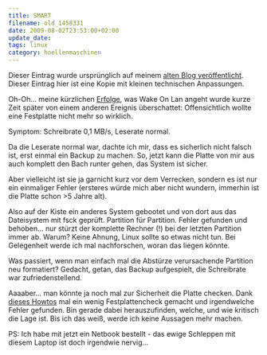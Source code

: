 ```yaml
---
title: SMART
filename: old_1458331
date: 2009-08-02T23:53:00+02:00
update_date:
tags: linux
category: hoellenmaschinen
---
```

Dieser Eintrag wurde ursprünglich auf meinem [alten Blog veröffentlicht](https://stu.blogger.de/stories/1458331/). Dieser Eintrag hier ist eine Kopie mit kleinen technischen Anpassungen.

Oh-Oh… meine kürzlichen [Erfolge](http://stu.blogger.de/stories/1456661/), was Wake On Lan angeht wurde kurze Zeit später von einem anderen Ereignis überschattet: Offensichtlich wollte eine Festplatte nicht mehr so wirklich.

Symptom: Schreibrate 0,1 MB/s, Leserate normal.

Da die Leserate normal war, dachte ich mir, dass es sicherlich nicht falsch ist, erst einmal ein Backup zu machen. So, jetzt kann die Platte von mir aus auch komplett den Bach runter gehen, das System ist sicher.

Aber vielleicht ist sie ja garnicht kurz vor dem Verrecken, sondern es ist nur ein einmaliger Fehler (ersteres würde mich aber nicht wundern, immerhin ist die Platte schon >5 Jahre alt).

Also auf der Kiste ein anderes System gebootet und von dort aus das Dateisystem mit fsck geprüft. Partition für Partition. Fehler gefunden und behoben… nur stürzt der komplette Rechner (!) bei der letzten Partition immer ab. Warum? Keine Ahnung, Linux sollte so etwas nicht tun. Bei Gelegenheit werde ich mal nachforschen, woran das liegen könnte.

Was passiert, wenn man einfach mal die Abstürze verursachende Partition neu formatiert? Gedacht, getan, das Backup aufgespielt, die Schreibrate war zufriedenstellend.

Aaaaber… man könnte ja noch mal zur Sicherheit die Platte checken. Dank [dieses Howtos](http://www.mindfactory.de/forum/linux-mac/16919-festplattencheck-smartmontools.html) mal ein wenig Festplattencheck gemacht und irgendwelche Fehler gefunden. Bin gerade dabei herauszufinden, welche, und wie kritisch die Lage ist. Bis ich das weiß, werde ich keine Aussagen mehr machen.

PS: Ich habe mit jetzt ein Netbook bestellt - das ewige Schleppen mit diesem Laptop ist doch irgendwie nervig…
